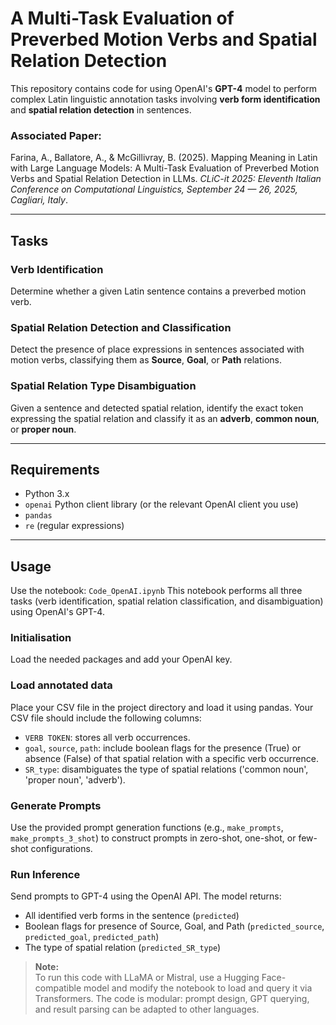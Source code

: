# A Multi-Task Evaluation of Preverbed Motion Verbs and Spatial Relation Detection

This repository contains code for using OpenAI's **GPT-4** model to perform complex Latin linguistic annotation tasks involving **verb form identification** and **spatial relation detection** in sentences.

### Associated Paper:

Farina, A., Ballatore, A., & McGillivray, B. (2025). Mapping Meaning in Latin with Large Language Models: A Multi-Task Evaluation of Preverbed Motion Verbs and Spatial Relation Detection in LLMs. *CLiC-it 2025: Eleventh Italian Conference on Computational Linguistics, September 24 — 26, 2025, Cagliari, Italy*.

---

## Tasks

### Verb Identification

Determine whether a given Latin sentence contains a preverbed motion verb.

### Spatial Relation Detection and Classification

Detect the presence of place expressions in sentences associated with motion verbs, classifying them as **Source**, **Goal**, or **Path** relations.

### Spatial Relation Type Disambiguation

Given a sentence and detected spatial relation, identify the exact token expressing the spatial relation and classify it as an **adverb**, **common noun**, or **proper noun**.

---

## Requirements

- Python 3.x
- `openai` Python client library (or the relevant OpenAI client you use)
- `pandas`
- `re` (regular expressions)

---
## Usage

Use the notebook: `Code_OpenAI.ipynb`
This notebook performs all three tasks (verb identification, spatial relation classification, and disambiguation) using OpenAI's GPT-4.

### Initialisation
Load the needed packages and add your OpenAI key.

### Load annotated data 
Place your CSV file in the project directory and load it using pandas. Your CSV file should include the following columns:
- `VERB TOKEN`: stores all verb occurrences.
- `goal`, `source`, `path`: include boolean flags for the presence (True) or absence (False) of that spatial relation with a specific verb occurrence.
- `SR_type`: disambiguates the type of spatial relations ('common noun', 'proper noun', 'adverb').

### Generate Prompts
Use the provided prompt generation functions (e.g., `make_prompts`, `make_prompts_3_shot`) to construct prompts in zero-shot, one-shot, or few-shot configurations.

### Run Inference
Send prompts to GPT-4 using the OpenAI API. The model returns:
- All identified verb forms in the sentence (`predicted`)
- Boolean flags for presence of Source, Goal, and Path (`predicted_source`, `predicted_goal`, `predicted_path`)
- The type of spatial relation (`predicted_SR_type`)

> **Note:**  
> To run this code with LLaMA or Mistral, use a Hugging Face-compatible model and modify the notebook to load and query it via Transformers.
> The code is modular: prompt design, GPT querying, and result parsing can be adapted to other languages.
